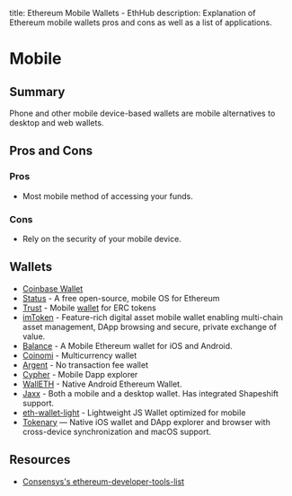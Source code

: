 title: Ethereum Mobile Wallets - EthHub
description: Explanation of Ethereum mobile wallets pros and cons as well as a list of applications.

# Mobile

## Summary

Phone and other mobile device-based wallets are mobile alternatives to desktop and web wallets.

## Pros and Cons

### Pros

* Most mobile method of accessing your funds.

### Cons

* Rely on the security of your mobile device.

## Wallets

* [Coinbase Wallet](https://wallet.coinbase.com/)
* [Status](https://github.com/status-im/status-react) - A free open-source, mobile OS for Ethereum
* [Trust](https://github.com/TrustWallet/trust-wallet-ios) - Mobile [wallet](https://trustwalletapp.com/) for ERC tokens
* [imToken](https://token.im/) - Feature-rich digital asset mobile wallet enabling multi-chain asset management, DApp browsing and secure, private exchange of value.
* [Balance](https://balance.io/) - A Mobile Ethereum wallet for iOS and Android.
* [Coinomi](https://www.coinomi.com/en/) - Multicurrency wallet
* [Argent](https://www.argent.xyz/) - No transaction fee wallet
* [Cypher](https://www.cipherbrowser.com/) - Mobile Dapp explorer
* [WallETH](https://walleth.org) - Native Android Ethereum Wallet.
* [Jaxx](https://jaxx.io) - Both a mobile and a desktop wallet. Has integrated Shapeshift support.
* [eth-wallet-light](https://github.com/NoahHydro/eth-wallet-light) - Lightweight JS Wallet optimized for mobile
* [Tokenary](https://tokenary.io/) — Native iOS wallet and DApp explorer and browser with cross-device synchronization and macOS support.

## Resources

* [Consensys's ethereum-developer-tools-list](https://github.com/ConsenSys/ethereum-developer-tools-list/blob/master/EcosystemResources.md)

